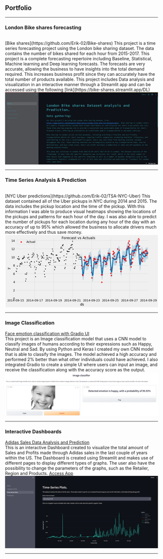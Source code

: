 ## Portfolio

---

### London Bike shares forecasting
<br>
[Bike shares](https://github.com/Erik-02/Bike-shares)
This project is a time series forecasting project using the London bike sharing dataset. The data contains the number of bikes shared for each hour from 2015-2017. 
This project is a complete forecasting repertoire including Baseline, Statistical, Machine learning and Deep learning forecasts. The forecasts are very accurate, allowing the business to have insights into the total demand required. This increases business profit since they can accurately have the total number of products available. This project includes Data analysis and visualization in an interactive manner through a Streamlit app and can be accessed using the following [link](https://bike-shares.streamlit.app/DL)
<br>
<img src="images/bike shares streamlit.png?raw=true"/>

--- 

### Time Series Analysis & Prediction 
<br>
[NYC Uber predictions](https://github.com/Erik-02/TSA-NYC-Uber)
This dataset contained all of the Uber pickups in NYC during 2014 and 2015. The data includes the pickup location and the time of the pickup.
With this information I was able to produce visual heatmaps showing the locations of the pickups and patterns for each hour of the day.
I was also able to predict the number of pickups for each location during any hour of the day with an accuracy of up to 95% which allowed the business to allocate drivers much more effectively and thus save money.
<br>
<img src="images/FBprophet predictions.png?raw=true"/>

---

### Image Classification
[Face emotion classification with Gradio UI](https://github.com/Erik-02/face_classification)
<br>
This project is an Image classification model that uses a CNN model to classify images of humans according to their expressions such as Happy, Neutral and Sad.
By using Python and Keras I created my own CNN model that is able to classify the images.
The model achieved a high accuracy and performed 2% better than what other individuals could have achieved.
I also integrated Gradio to create a simple UI where users can input an image, and receive the classification along with the accuracy score as the output.
<br>
<img src="images/Gradio Image classifier.png?raw=true"/>

---

### Interactive Dashboards
[Adidas Sales Data Analysis and Prediction](https://github.com/Erik-02/Adidas_Sales_Dashboard)
<br>
This is an interactive Dashboard created to visualize the total amount of Sales and Profits made through Adidas sales in the last couple of years within the US.
The Dashboard is created using Streamlit and makes use of different pages to display different types of graphs. The user also have the possibility to change the parameters of the graphs, such as the Retailer, Region and Products. [Access App](https://adidas-dashboard.streamlit.app/Predictions)
<br>
<img src="images/Dashboard.png?raw=true"/>

---
